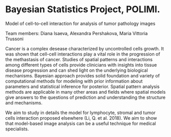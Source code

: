 # Bayesian Statistics Project, POLIMI.

Model of cell-to-cell interaction for analysis of tumor pathology images

Team members: Diana Isaeva, Alexandra Pershakova, Maria Vittoria Trussoni

Cancer is a complex desease characterized by uncontrolled cells growth. It was shown that cell-cell interactions play a vital role in the progression of the methastasis of cancer. Studies of spatial patterns and interactions among different types of cells provide clinicians with insights into tissue disease progression and can shed light on the underlying biological mechanisms.
Bayesian approach provides solid foundation and variety of computational methods for modeling with prior information about parameters and statistical inference for posterior. Spatial pattern analysis methods are applicable in many other areas and fields where spatial models give answers to the questions of prediction and understanding the structure and mechanisms. 

We aim to study in details the model for lymphocyte, stromal and tumor cells interaction proposed elsewhere (Li, Q. et al. 2018). We aim to show that model-based image analysis can be a useful technique for medical specialists. 
